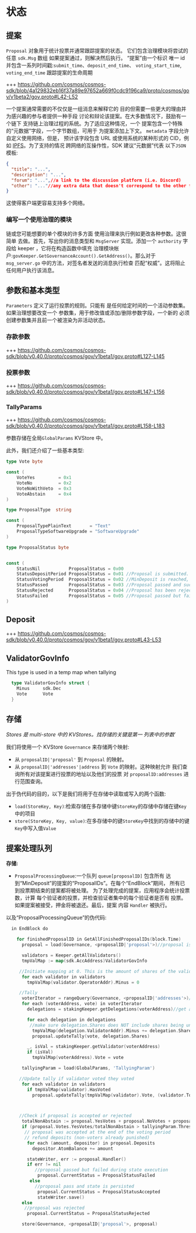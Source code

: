 # 状态

## 提案

`Proposal` 对象用于统计投票并通常跟踪提案的状态。
它们包含治理模块将尝试的任意 `sdk.Msg` 数组
如果提案通过，则解决然后执行。 “提案”由一个标识
唯一 id 并包含一系列时间戳:`submit_time`、`deposit_end_time`、
`voting_start_time`, `voting_end_time` 跟踪提案的生命周期

+++ https://github.com/cosmos/cosmos-sdk/blob/4a129832eb16f37a89e97652a669f0cdc9196ca9/proto/cosmos/gov/v1beta2/gov.proto#L42-L52

一个提案通常需要的不仅仅是一组消息来解释它的
目的但需要一些更大的理由并为感兴趣的参与者提供一种手段
讨论和辩论该提案。在大多数情况下，鼓励有一个链下
支持链上治理过程的系统。为了适应这种情况，一个
提案包含一个特殊的“元数据”字段，一个字节数组，可用于
为提案添加上下文。 `metadata` 字段允许自定义使用网络，但是，
预计该字段包含 URL 或使用系统的某种形式的 CID，例如
[IPFS](https://docs.ipfs.io/concepts/content-addressing/)。为了支持的情况
跨网络的互操作性，SDK 建议“元数据”代表
以下`JSON`模板: 

```json
{
  "title": "...",
  "description": "...",
  "forum": "...",//a link to the discussion platform (i.e. Discord)
  "other": "..."//any extra data that doesn't correspond to the other fields
}
```

这使得客户端更容易支持多个网络。

### 编写一个使用治理的模块

链或您可能想要的单个模块的许多方面
使用治理来执行例如更改各种参数。这很简单
去做。首先，写出你的消息类型和 `MsgServer` 实现。添加一个
`authority` 字段给 keeper ，它将在构造函数中填充
治理模块帐户:`govKeeper.GetGovernanceAccount().GetAddress()`。那么对于
`msg_server.go` 中的方法，对签名者发送的消息执行检查
匹配“权威”。这将阻止任何用户执行该消息。

## 参数和基本类型

`Parameters` 定义了运行投票的规则。只能有
是任何给定时间的一个活动参数集。如果治理想要改变一个
参数集，用于修改值或添加/删除参数字段，一个新的
必须创建参数集并且前一个被渲染为非活动状态。

### 存款参数

+++ https://github.com/cosmos/cosmos-sdk/blob/v0.40.0/proto/cosmos/gov/v1beta1/gov.proto#L127-L145

### 投票参数

+++ https://github.com/cosmos/cosmos-sdk/blob/v0.40.0/proto/cosmos/gov/v1beta1/gov.proto#L147-L156

### TallyParams

+++ https://github.com/cosmos/cosmos-sdk/blob/v0.40.0/proto/cosmos/gov/v1beta1/gov.proto#L158-L183

参数存储在全局`GlobalParams` KVStore 中。

此外，我们还介绍了一些基本类型: 

```go
type Vote byte

const (
    VoteYes         = 0x1
    VoteNo          = 0x2
    VoteNoWithVeto  = 0x3
    VoteAbstain     = 0x4
)

type ProposalType  string

const (
    ProposalTypePlainText       = "Text"
    ProposalTypeSoftwareUpgrade = "SoftwareUpgrade"
)

type ProposalStatus byte


const (
	StatusNil           ProposalStatus = 0x00
    StatusDepositPeriod ProposalStatus = 0x01 //Proposal is submitted. Participants can deposit on it but not vote
    StatusVotingPeriod  ProposalStatus = 0x02 //MinDeposit is reached, participants can vote
    StatusPassed        ProposalStatus = 0x03 //Proposal passed and successfully executed
    StatusRejected      ProposalStatus = 0x04 //Proposal has been rejected
    StatusFailed        ProposalStatus = 0x05 //Proposal passed but failed execution
)
```

## Deposit

+++ https://github.com/cosmos/cosmos-sdk/blob/v0.40.0/proto/cosmos/gov/v1beta1/gov.proto#L43-L53

## ValidatorGovInfo

This type is used in a temp map when tallying

```go
  type ValidatorGovInfo struct {
    Minus     sdk.Dec
    Vote      Vote
  }
```

## 存储

_Stores 是 multi-store 中的 KVStores。找存储的关键是第一
列表中的参数_`

我们将使用一个 KVStore `Governance` 来存储两个映射:

- 从 `proposalID|'proposal'` 到 `Proposal` 的映射。
- 从 `proposalID|'addresses'|address` 到 `Vote` 的映射。这种映射允许
  我们查询所有对该提案进行投票的地址以及他们的投票
  对 `proposalID:addresses` 进行范围查询。

出于伪代码的目的，以下是我们将用于在存储中读取或写入的两个函数:

- `load(StoreKey, Key)`:检索存储在多存储中键`StoreKey`的存储中存储在键`Key`中的项目
- `store(StoreKey, Key, value)`:在多存储中的键`StoreKey`中找到的存储中的键`Key`中写入值`Value`

## 提案处理队列

**存储:**

- `ProposalProcessingQueue`:一个队列 `queue[proposalID]` 包含所有
  达到“MinDeposit”的提案的“ProposalIDs”。在每个“EndBlock”期间，
  所有已到投票期结束的提案都将被处理。
  为了处理完成的提案，应用程序会统计投票数，计算
  每个验证者的投票，并检查验证者集中的每个验证者是否有
  投票。如果提案被接受，押金将被退还。最后，提案
  内容 `Handler` 被执行。

以及“ProposalProcessingQueue”的伪代码: 

```go
  in EndBlock do

    for finishedProposalID in GetAllFinishedProposalIDs(block.Time)
      proposal = load(Governance, <proposalID|'proposal'>)//proposal is a const key

      validators = Keeper.getAllValidators()
      tmpValMap := map(sdk.AccAddress)ValidatorGovInfo

     //Initiate mapping at 0. This is the amount of shares of the validator's vote that will be overridden by their delegator's votes
      for each validator in validators
        tmpValMap(validator.OperatorAddr).Minus = 0

     //Tally
      voterIterator = rangeQuery(Governance, <proposalID|'addresses'>)//return all the addresses that voted on the proposal
      for each (voterAddress, vote) in voterIterator
        delegations = stakingKeeper.getDelegations(voterAddress)//get all delegations for current voter

        for each delegation in delegations
         //make sure delegation.Shares does NOT include shares being unbonded
          tmpValMap(delegation.ValidatorAddr).Minus += delegation.Shares
          proposal.updateTally(vote, delegation.Shares)

        _, isVal = stakingKeeper.getValidator(voterAddress)
        if (isVal)
          tmpValMap(voterAddress).Vote = vote

      tallyingParam = load(GlobalParams, 'TallyingParam')

     //Update tally if validator voted they voted
      for each validator in validators
        if tmpValMap(validator).HasVoted
          proposal.updateTally(tmpValMap(validator).Vote, (validator.TotalShares - tmpValMap(validator).Minus))



     //Check if proposal is accepted or rejected
      totalNonAbstain := proposal.YesVotes + proposal.NoVotes + proposal.NoWithVetoVotes
      if (proposal.Votes.YesVotes/totalNonAbstain > tallyingParam.Threshold AND proposal.Votes.NoWithVetoVotes/totalNonAbstain  < tallyingParam.Veto)
       // proposal was accepted at the end of the voting period
       // refund deposits (non-voters already punished)
        for each (amount, depositor) in proposal.Deposits
          depositor.AtomBalance += amount

        stateWriter, err := proposal.Handler()
        if err != nil
           //proposal passed but failed during state execution
            proposal.CurrentStatus = ProposalStatusFailed
         else
           //proposal pass and state is persisted
            proposal.CurrentStatus = ProposalStatusAccepted
            stateWriter.save()
      else
       //proposal was rejected
        proposal.CurrentStatus = ProposalStatusRejected

      store(Governance, <proposalID|'proposal'>, proposal)
```
